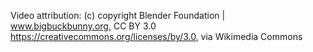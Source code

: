
Video attribution:
(c) copyright Blender Foundation | www.bigbuckbunny.org, CC BY 3.0 <https://creativecommons.org/licenses/by/3.0>, via Wikimedia Commons